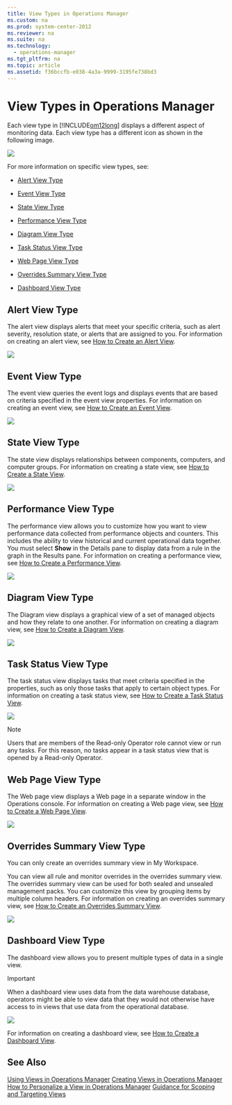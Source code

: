 ```yaml
---
title: View Types in Operations Manager
ms.custom: na
ms.prod: system-center-2012
ms.reviewer: na
ms.suite: na
ms.technology: 
  - operations-manager
ms.tgt_pltfrm: na
ms.topic: article
ms.assetid: f36bccfb-e038-4a3a-9999-3195fe738bd3
---
```

# View Types in Operations Manager
Each view type in [!INCLUDE[om12long](./Token/om12long_md.md)] displays a different aspect of monitoring data. Each view type has a different icon as shown in the following image.

![](/Image/ViewTypesOM12.jpg)

For more information on specific view types, see:

-   [Alert View Type](./View-Types-in-Operations-Manager.md#bkmk_alertviewtype)

-   [Event View Type](./View-Types-in-Operations-Manager.md#bkmk_eventviewtype)

-   [State View Type](./View-Types-in-Operations-Manager.md#bkmk_stateviewtype)

-   [Performance View Type](./View-Types-in-Operations-Manager.md#bkmk_performanceviewtype)

-   [Diagram View Type](./View-Types-in-Operations-Manager.md#bkmk_diagramviewtype)

-   [Task Status View Type](./View-Types-in-Operations-Manager.md#bkmk_taskstatusviewtype)

-   [Web Page View Type](./View-Types-in-Operations-Manager.md#bkmk_webpageviewtype)

-   [Overrides Summary View Type](./View-Types-in-Operations-Manager.md#bkmk_overridessummaryviewtype)

-   [Dashboard View Type](./View-Types-in-Operations-Manager.md#bkmk_dashboardviewtype)

## <a name="bkmk_alertviewtype"></a>Alert View Type
The alert view displays alerts that meet your specific criteria, such as alert severity, resolution state, or alerts that are assigned to you. For information on creating an alert view, see [How to Create an Alert View](./Creating-Views-in-Operations-Manager.md#bkmk_howtocreateanalertview).

![](/Image/Alertsview.gif)

## <a name="bkmk_eventviewtype"></a>Event View Type
The event view queries the event logs and displays events that are based on criteria specified in the event view properties. For information on creating an event view, see [How to Create an Event View](./Creating-Views-in-Operations-Manager.md#bkmk_howtocreateaneventview).

![](/Image/neweventsview.gif)

## <a name="bkmk_stateviewtype"></a>State View Type
The state view displays relationships between components, computers, and computer groups. For information on creating a state view, see [How to Create a State View](./Creating-Views-in-Operations-Manager.md#bkmk_howtocreateastateview).

![](/Image/Stateview.gif)

## <a name="bkmk_performanceviewtype"></a>Performance View Type
The performance view allows you to customize how you want to view performance data collected from performance objects and counters. This includes the ability to view historical and current operational data together. You must select **Show** in the Details pane to display data from a rule in the graph in the Results pane. For information on creating a performance view, see [How to Create a Performance View](./Creating-Views-in-Operations-Manager.md#bkmk_howtocreateaperformanceview).

![](/Image/Performanceview.gif)

## <a name="bkmk_diagramviewtype"></a>Diagram View Type
The Diagram view displays a graphical view of a set of managed objects and how they relate to one another. For information on creating a diagram view, see [How to Create a Diagram View](./Creating-Views-in-Operations-Manager.md#bkmk_howtocreateadiagramview).

![](/Image/Diagramview.gif)

## <a name="bkmk_taskstatusviewtype"></a>Task Status View Type
The task status view displays tasks that meet criteria specified in the properties, such as only those tasks that apply to certain object types. For information on creating a task status view, see [How to Create a Task Status View](./Creating-Views-in-Operations-Manager.md#bkmk_howtocreateataskstatusview).

![](/Image/Taskstatusview.gif)

> [!NOTE]
> Users that are members of the Read\-only Operator role cannot view or run any tasks. For this reason, no tasks appear in a task status view that is opened by a Read\-only Operator.

## <a name="bkmk_webpageviewtype"></a>Web Page View Type
The Web page view displays a Web page in a separate window in the Operations console. For information on creating a Web page view, see [How to Create a Web Page View](./Creating-Views-in-Operations-Manager.md#bkmk_howtocreateawebpageview).

![](/Image/Webpageview.gif)

## <a name="bkmk_overridessummaryviewtype"></a>Overrides Summary View Type
You can only create an overrides summary view in My Workspace.

You can view all rule and monitor overrides in the overrides summary view. The overrides summary view can be used for both sealed and unsealed management packs. You can customize this view by grouping items by multiple column headers. For information on creating an overrides summary view, see [How to Create an Overrides Summary View](./Creating-Views-in-Operations-Manager.md#bkmk_howtocreateanoverridessummaryview).

![](/Image/OverridesSummaryView.gif)

## <a name="bkmk_dashboardviewtype"></a>Dashboard View Type
The dashboard view allows you to present multiple types of data in a single view.

> [!IMPORTANT]
> When a dashboard view uses data from the data warehouse database, operators might be able to view data that they would not otherwise have access to in views that use data from the operational database.

![](/Image/OM12_SampleDashboard.gif)

For information on creating a dashboard view, see [How to Create a Dashboard View](./Creating-Views-in-Operations-Manager.md#bkmk_howtocreateadashboardview).

## See Also
[Using Views in Operations Manager](./Using-Views-in-Operations-Manager.md)
[Creating Views in Operations Manager](./Creating-Views-in-Operations-Manager.md)
[How to Personalize a View in Operations Manager](./How-to-Personalize-a-View-in-Operations-Manager.md)
[Guidance for Scoping and Targeting Views](./Guidance-for-Scoping-and-Targeting-Views.md)


